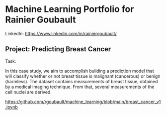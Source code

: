 # Machine Learning Portfolio for Rainier Goubault
LinkedIn: https://www.linkedin.com/in/rainiergoubault/


## Project: Predicting Breast Cancer

Task:

In this case study, we aim to accomplish building a prediction model that will classify whether or not breast tissue is malignant (cancerous) or benign (harmless). The dataset contains measurements of breast tissue, obtained by a medical imaging technique. From that, several measurements of the cell nuclei are derived.

https://github.com/rgoubault/machine_learning/blob/main/breast_cancer_v1.ipynb
